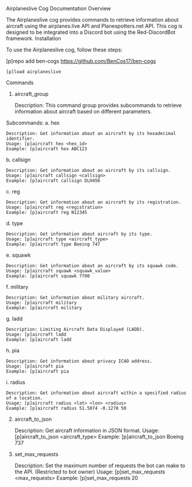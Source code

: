 Airplaneslive Cog Documentation
Overview

The Airplaneslive cog provides commands to retrieve information about aircraft using the airplanes.live API and Planespotters.net API. This cog is designed to be integrated into a Discord bot using the Red-DiscordBot framework.
Installation

To use the Airplaneslive cog, follow these steps:

    


[p]repo add ben-cogs https://github.com/BenCos17/ben-cogs



    [p]load airplaneslive

Commands
1. aircraft_group

    Description: This command group provides subcommands to retrieve information about aircraft based on different parameters.

Subcommands:
a. hex

    Description: Get information about an aircraft by its hexadecimal identifier.
    Usage: [p]aircraft hex <hex_id>
    Example: [p]aircraft hex ABC123

b. callsign

    Description: Get information about an aircraft by its callsign.
    Usage: [p]aircraft callsign <callsign>
    Example: [p]aircraft callsign DLH456

c. reg

    Description: Get information about an aircraft by its registration.
    Usage: [p]aircraft reg <registration>
    Example: [p]aircraft reg N12345

d. type

    Description: Get information about aircraft by its type.
    Usage: [p]aircraft type <aircraft_type>
    Example: [p]aircraft type Boeing 747

e. squawk

    Description: Get information about an aircraft by its squawk code.
    Usage: [p]aircraft squawk <squawk_value>
    Example: [p]aircraft squawk 7700

f. military

    Description: Get information about military aircraft.
    Usage: [p]aircraft military
    Example: [p]aircraft military

g. ladd

    Description: Limiting Aircraft Data Displayed (LADD).
    Usage: [p]aircraft ladd
    Example: [p]aircraft ladd

h. pia

    Description: Get information about privacy ICAO address.
    Usage: [p]aircraft pia
    Example: [p]aircraft pia

i. radius

    Description: Get information about aircraft within a specified radius of a location.
    Usage: [p]aircraft radius <lat> <lon> <radius>
    Example: [p]aircraft radius 51.5074 -0.1278 50

2. aircraft_to_json

    Description: Get aircraft information in JSON format.
    Usage: [p]aircraft_to_json <aircraft_type>
    Example: [p]aircraft_to_json Boeing 737

3. set_max_requests

    Description: Set the maximum number of requests the bot can make to the API. (Restricted to bot owner)
    Usage: [p]set_max_requests <max_requests>
    Example: [p]set_max_requests 20
